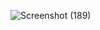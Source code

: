 ![Screenshot (189)](https://github.com/ThulaSLIIT/ectc_lec_sys_HOME/assets/100335632/5e4a0a32-d053-435b-a05a-3c973f2839f5)









